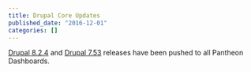 ```yaml
---
title: Drupal Core Updates
published_date: "2016-12-01"
categories: []
---
```

[Drupal 8.2.4](https://www.drupal.org/project/drupal/releases/8.2.4) and [Drupal 7.53](https://www.drupal.org/project/drupal/releases/7.53) releases have been pushed to all Pantheon Dashboards.
